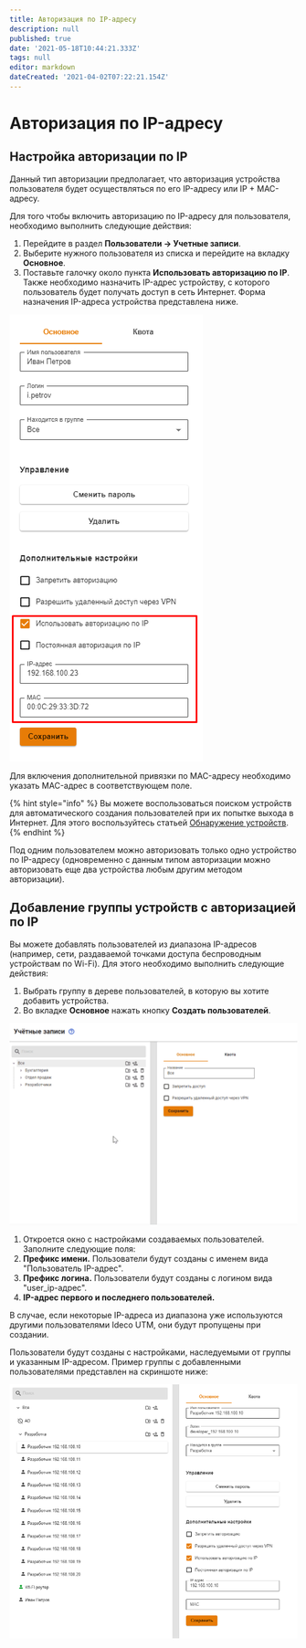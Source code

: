 ```yaml
---
title: Авторизация по IP-адресу
description: null
published: true
date: '2021-05-18T10:44:21.333Z'
tags: null
editor: markdown
dateCreated: '2021-04-02T07:22:21.154Z'
---
```


# Авторизация по IP-адресу

## Настройка авторизации по IP

Данный тип авторизации предполагает, что авторизация устройства пользователя будет осуществляться по его IP-адресу или IP + MAC-адресу.

Для того чтобы включить авторизацию по IP-адресу для пользователя, необходимо выполнить следующие действия:

1. Перейдите в раздел **Пользователи -&gt; Учетные записи**. 
2. Выберите нужного пользователя из списка и перейдите на вкладку **Основное**. 
3. Поставьте галочку около пункта **Использовать авторизацию по IP**. Также необходимо назначить IP-адрес устройству, с которого пользователь будет получать доступ в сеть Интернет. Форма назначения IP-адреса устройства представлена ниже.

![](../../../.gitbook/assets/ip+mac_01.png)

Для включения дополнительной привязки по MAC-адресу необходимо указать MAC-адрес в соответствующем поле.

{% hint style="info" %}
Вы можете воспользоваться поиском устройств для автоматического создания пользователей при их попытке выхода в Интернет. Для этого воспользуйтесь статьей [Обнаружение устройств](../device-discovery.md).
{% endhint %}

Под одним пользователем можно авторизовать только одно устройство по IP-адресу \(одновременно с данным типом авторизации можно авторизовать еще два устройства любым другим методом авторизации\).

## Добавление группы устройств с авторизацией по IP

Вы можете добавлять пользователей из диапазона IP-адресов \(например, сети, раздаваемой точками доступа беспроводным устройствам по Wi-Fi\). Для этого необходимо выполнить следующие действия:

1. Выбрать группу в дереве пользователей, в которую вы хотите добавить устройства.
2. Во вкладке **Основное** нажать кнопку **Создать пользователей**.

![](../../../.gitbook/assets/add-user-to-group.gif)

1. Откроется окно с настройками создаваемых пользователей. Заполните следующие поля:
2. **Префикс имени.** Пользователи будут созданы с именем вида "Пользователь IP-адрес".
3. **Префикс логина.** Пользователи будут созданы с логином вида "user\_ip-адрес".
4. **IP-адрес первого и последнего пользователей.**

В случае, если некоторые IP-адреса из диапазона уже используются другими пользователями Ideco UTM, они будут пропущены при создании.

Пользователи будут созданы с настройками, наследуемыми от группы и указанным IP-адресом. Пример группы с добавленными пользователями представлен на скриншоте ниже:

![](../../../.gitbook/assets/auto_user_01.png)

